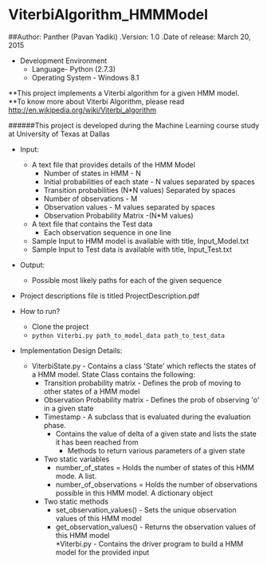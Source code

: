 # **ViterbiAlgorithm_HMMModel**
##Author: Panther (Pavan Yadiki)
.Version: 1.0
.Date of release: March 20, 2015  
* Development Environment  
	* Language- Python (2.7.3)  
	* Operating System - Windows 8.1

**This project implements a Viterbi algorithm for a given HMM model.  
**To know more about Viterbi Algorithm, please read http://en.wikipedia.org/wiki/Viterbi_algorithm

######This project is developed during the Machine Learning course study at University of Texas at Dallas

* Input:  
	* A text file that provides details of the HMM Model
		* Number of states in HMM - N
		* Initial probabilities of each state - N values separated by spaces
		* Transition probabilities (N*N values) Separated by spaces
		* Number of observations - M
		* Observation values - M values separated by spaces
		* Observation Probability Matrix -(N*M values)
	* A text file that contains the Test data 
		* Each observation sequence in one line  
	* Sample Input to HMM model is available with title, Input_Model.txt
	* Sample Input to Test data is available with title, Input_Test.txt
		
* Output:  
	* Possible most likely paths for each of the given sequence
	
* Project descriptions file is titled ProjectDescription.pdf

* How to run?
	* Clone the project
	* `python Viterbi.py path_to_model_data path_to_test_data`
	
* Implementation Design Details:
	* ViterbiState.py - Contains a class 'State' which reflects the states of a HMM model. State Class contains the following:  	
		* Transition probability matrix - Defines the prob of moving to other states of a HMM model  
		* Observation Probability matrix - Defines the prob of observing 'o' in a given state  
		* Timestamp - A subclass that is evaluated during the evaluation phase.  
			* Contains the value of delta of a given state and lists the state it has been reached from  
				* Methods to return various parameters of a given state  
		* Two static variables  
			* number_of_states = Holds the number of states of this HMM mode. A list.  
			* number_of_observations = Holds the number of observations possible in this HMM model. A dictionary object  
		* Two static methods  
			* set_observation_values() - Sets the unique observation values of this HMM model  
			* get_observation_values() - Returns the observation values of this HMM model  
	*Viterbi.py - Contains the driver program to build a HMM model for the provided input